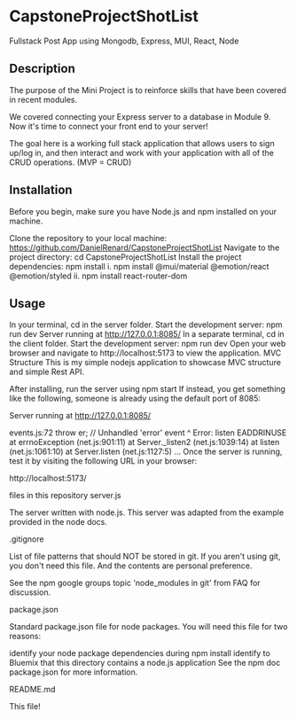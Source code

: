 # CapstoneProjectShotList

Fullstack Post App using Mongodb, Express, MUI, React, Node

## Description
The purpose of the Mini Project is to reinforce skills that have been covered in recent modules.

We covered connecting your Express server to a database in Module 9. Now it's time to connect your front end to your server!

The goal here is a working full stack application that allows users to sign up/log in, and then interact and work with your application with all of the CRUD operations. (MVP = CRUD)

## Installation
Before you begin, make sure you have Node.js and npm installed on your machine.

Clone the repository to your local machine: https://github.com/DanielRenard/CapstoneProjectShotList
Navigate to the project directory: cd CapstoneProjectShotList
Install the project dependencies: npm install i. npm install @mui/material @emotion/react @emotion/styled ii. npm install react-router-dom

## Usage
In your terminal, cd in the server folder. Start the development server: npm run dev
Server running at http://127.0.0.1:8085/
In a separate terminal, cd in the client folder. Start the development server: npm run dev
Open your web browser and navigate to http://localhost:5173 to view the application.
MVC Structure
This is my simple nodejs application to showcase MVC structure and simple Rest API.

After installing, run the server using npm start If instead, you get something like the following, 
someone is already using the default port of 8085:

Server running at http://127.0.0.1:8085/

events.js:72 throw er; // Unhandled 'error' event ^ Error: listen EADDRINUSE at errnoException (net.js:901:11) at Server._listen2 (net.js:1039:14) at listen (net.js:1061:10) at Server.listen (net.js:1127:5) ... Once the server is running, test it by visiting the following URL in your browser:

http://localhost:5173/

files in this repository
server.js

The server written with node.js. This server was adapted from the example provided in the node docs.

.gitignore

List of file patterns that should NOT be stored in git. If you aren't using git, you don't need this file. And the contents are personal preference.

See the npm google groups topic 'node_modules in git' from FAQ for discussion.

package.json

Standard package.json file for node packages. You will need this file for two reasons:

identify your node package dependencies during npm install identify to Bluemix that this directory contains a node.js application See the npm doc package.json for more information.

README.md

This file!